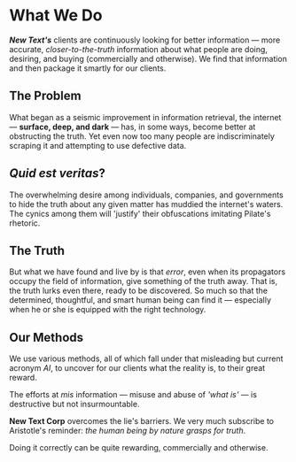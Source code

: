 # What We Do

**_New Text's_** clients are continuously looking for better information &mdash; more accurate, _closer-to-the-truth_ information about what people are doing, desiring, and buying (commercially and otherwise). We find that information and then package it smartly for our clients.

## The Problem

What began as a seismic improvement in information retrieval, the internet &mdash; **surface, deep, and dark** &mdash; has, in some ways, become better at obstructing the truth. Yet even now too many people are indiscriminately scraping it and attempting to use defective data.

## _Quid est veritas_?

The overwhelming desire among individuals, companies, and governments to hide the truth about any given matter has muddied the internet's waters. The cynics among them will 'justify' their obfuscations imitating Pilate's rhetoric.

## The Truth

But what we have found and live by is that _error_, even when its propagators occupy the field of information, give something of the truth away. That is, the truth lurks even there, ready to be discovered. So much so that the determined, thoughtful, and smart human being can find it &mdash; especially when he or she is equipped with the right technology.

## Our Methods

We use various methods, all of which fall under that misleading but current acronym _AI_, to uncover for our clients what the reality is, to their great reward.

The efforts at _mis_ information &mdash; misuse and abuse of _'what is'_ &mdash; is destructive but not insurmountable.

**New Text Corp** overcomes the lie's barriers. We very much subscribe to Aristotle's reminder: _the human being by nature grasps for truth_.

Doing it correctly can be quite rewarding, commercially and otherwise.
